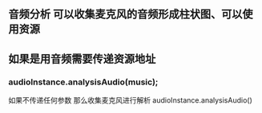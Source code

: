 <h2>音频分析 可以收集麦克风的音频形成柱状图、可以使用资源</h2>
<h2>如果是用音频需要传递资源地址</h2>
<h3>audioInstance.analysisAudio(music);</h3>
<div>
    如果不传递任何参数 那么收集麦克风进行解析
    audioInstance.analysisAudio()
</div>
